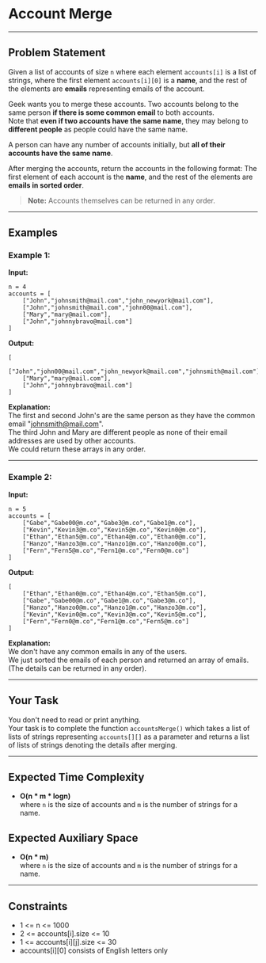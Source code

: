 # Account Merge

---

## Problem Statement

Given a list of accounts of size `n` where each element `accounts[i]` is a list of strings, where the first element `accounts[i][0]` is a **name**, and the rest of the elements are **emails** representing emails of the account.

Geek wants you to merge these accounts. Two accounts belong to the same person **if there is some common email** to both accounts.  
Note that **even if two accounts have the same name**, they may belong to **different people** as people could have the same name.

A person can have any number of accounts initially, but **all of their accounts have the same name**.

After merging the accounts, return the accounts in the following format: The first element of each account is the **name**, and the rest of the elements are **emails in sorted order**.

> **Note:** Accounts themselves can be returned in any order.

---

## Examples

### Example 1:

**Input:**

```
n = 4  
accounts = [
    ["John","johnsmith@mail.com","john_newyork@mail.com"],
    ["John","johnsmith@mail.com","john00@mail.com"],
    ["Mary","mary@mail.com"],
    ["John","johnnybravo@mail.com"]
]
```

**Output:**

```
[
    ["John","john00@mail.com","john_newyork@mail.com","johnsmith@mail.com"],
    ["Mary","mary@mail.com"],
    ["John","johnnybravo@mail.com"]
]
```

**Explanation:**  
The first and second John's are the same person as they have the common email "johnsmith@mail.com".  
The third John and Mary are different people as none of their email addresses are used by other accounts.  
We could return these arrays in any order.

---

### Example 2:

**Input:**

```
n = 5  
accounts = [
    ["Gabe","Gabe00@m.co","Gabe3@m.co","Gabe1@m.co"],
    ["Kevin","Kevin3@m.co","Kevin5@m.co","Kevin0@m.co"],
    ["Ethan","Ethan5@m.co","Ethan4@m.co","Ethan0@m.co"],
    ["Hanzo","Hanzo3@m.co","Hanzo1@m.co","Hanzo0@m.co"],
    ["Fern","Fern5@m.co","Fern1@m.co","Fern0@m.co"]
]
```

**Output:**

```
[
    ["Ethan","Ethan0@m.co","Ethan4@m.co","Ethan5@m.co"],
    ["Gabe","Gabe00@m.co","Gabe1@m.co","Gabe3@m.co"],
    ["Hanzo","Hanzo0@m.co","Hanzo1@m.co","Hanzo3@m.co"],
    ["Kevin","Kevin0@m.co","Kevin3@m.co","Kevin5@m.co"],
    ["Fern","Fern0@m.co","Fern1@m.co","Fern5@m.co"]
]
```

**Explanation:**  
We don't have any common emails in any of the users.  
We just sorted the emails of each person and returned an array of emails.  
(The details can be returned in any order).

---

## Your Task

You don't need to read or print anything.  
Your task is to complete the function `accountsMerge()` which takes a list of lists of strings representing `accounts[][]` as a parameter and returns a list of lists of strings denoting the details after merging.

---

## Expected Time Complexity

- **O(n * m * logn)**  
  where `n` is the size of accounts and `m` is the number of strings for a name.

## Expected Auxiliary Space

- **O(n * m)**  
  where `n` is the size of accounts and `m` is the number of strings for a name.

---

## Constraints

- 1 <= n <= 1000  
- 2 <= accounts[i].size <= 10  
- 1 <= accounts[i][j].size <= 30  
- accounts[i][0] consists of English letters only

